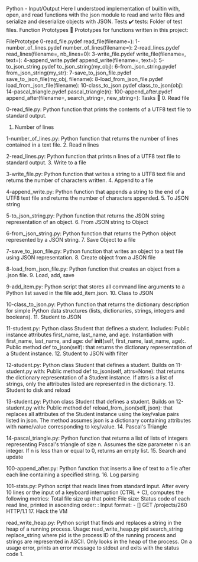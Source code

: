 
Python - Input/Output
Here I understood implementation of builtin with, open, and read functions with the json module to read and write files and serialize and deserialize objects with JSON.
Tests ✔️
tests: Folder of test files.
Function Prototypes 💾
Prototypes for functions written in this project:

FilePrototype
0-read_file.pydef read_file(filename=):
1-number_of_lines.pydef number_of_lines(filename=):
2-read_lines.pydef read_lines(filename=, nb_lines=0):
3-write_file.pydef write_file(filename=, text=):
4-append_write.pydef append_write(filename=, text=):
5-to_json_string.pydef to_json_string(my_obj):
6-from_json_string.pydef from_json_string(my_str):
7-save_to_json_file.pydef save_to_json_file(my_obj, filename):
8-load_from_json_file.pydef load_from_json_file(filename):
10-class_to_json.pydef class_to_json(obj):
14-pascal_triangle.pydef pascal_triangle(n):
100-append_after.pydef append_after(filename=, search_string=, new_string=):
Tasks 📃
0. Read file

0-read_file.py: Python function that prints the contents of a UTF8 text file to standard output.
1. Number of lines

1-number_of_lines.py: Python function that returns the number of lines contained in a text file.
2. Read n lines

2-read_lines.py: Python function that prints n lines of a UTF8 text file to standard output.
3. Write to a file

3-write_file.py: Python function that writes a string to a UTF8 text file and returns the number of characters written.
4. Append to a file

4-append_write.py: Python function that appends a string to the end of a UTF8 text file and returns the number of characters appended.
5. To JSON string

5-to_json_string.py: Python function that returns the JSON string representation of an object.
6. From JSON string to Object

6-from_json_string.py: Python function that returns the Python object represented by a JSON string.
7. Save Object to a file

7-save_to_json_file.py: Python function that writes an object to a text file using JSON representation.
8. Create object from a JSON file

8-load_from_json_file.py: Python function that creates an object from a .json file.
9. Load, add, save

9-add_item.py: Python script that stores all command line arguments to a Python list saved in the file add_item.json.
10. Class to JSON

10-class_to_json.py: Python function that returns the dictionary description for simple Python data structures (lists, dictionaries, strings, integers and booleans).
11. Student to JSON

11-student.py: Python class Student that defines a student. Includes:
Public instance attributes first_name, last_name, and age.
Instantiation with first_name, last_name, and age: def __init__(self, first_name, last_name, age):.
Public method def to_json(self): that returns the dictionary representation of a Student instance.
12. Student to JSON with filter

12-student.py: Python class Student that defines a student. Builds on 11-student.py with:
Public method def to_json(self, attrs=None): that returns the dictionary representation of a Student instance.
If attrs is a list of strings, only the attributes listed are represented in the dictionary.
13. Student to disk and reload

13-student.py: Python class Student that defines a student. Builds on 12-student.py with:
Public method def reload_from_json(self, json): that replaces all attributes of the Student instance using the key/value pairs listed in json.
The method assumes json is a dictionary containing attributes with name/value corresponding to key/value.
14. Pascal's Triangle

14-pascal_triangle.py: Python function that returns a list of lists of integers representing Pascal's triangle of size n.
Assumes the size parameter n is an integer.
If n is less than or equal to 0, returns an empty list.
15. Search and update

100-append_after.py: Python function that inserts a line of text to a file after each line containing a specified string.
16. Log parsing

101-stats.py: Python script that reads lines from standard input. After every 10 lines or the input of a keyboard interruption (CTRL + C), computes the following metrics:
Total file size up that point: File size: <total size>
Status code of each read line, printed in ascending order: <status code>: <number>
Input format: <IP Address> - [<date>] GET /projects/260 HTTP/1.1 <status code> <file size>
17. Hack the VM

read_write_heap.py: Python script that finds and replaces a string in the heap of a running process.
Usage: read_write_heap.py pid search_string replace_string where pid is the process ID of the running process and strings are represented in ASCII.
Only looks in the heap of the process.
On a usage error, prints an error message to stdout and exits with the status code 1.
